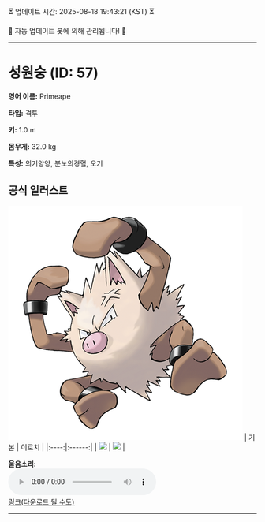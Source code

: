 
⏳ 업데이트 시간: 2025-08-18 19:43:21 (KST) ⏳

🤖 자동 업데이트 봇에 의해 관리됩니다! 🤖

---

# 성원숭 (ID: 57)
**영어 이름:** Primeape

**타입:** 격투

**키:** 1.0 m

**몸무게:** 32.0 kg

**특성:** 의기양양, 분노의경혈, 오기

## 공식 일러스트
![](https://raw.githubusercontent.com/PokeAPI/sprites/master/sprites/pokemon/other/official-artwork/57.png)
| 기본 | 이로치 |
|:----:|:------:|
| <img src="http://play.pokemonshowdown.com/sprites/ani/primeape.gif" width="200"> | <img src="http://play.pokemonshowdown.com/sprites/ani-shiny/primeape.gif" width="200"> |

**울음소리:**<br><audio controls src="https://raw.githubusercontent.com/PokeAPI/cries/main/cries/pokemon/latest/57.ogg"></audio><br> [링크(다운로드 될 수도)](https://raw.githubusercontent.com/PokeAPI/cries/main/cries/pokemon/latest/57.ogg)


---
